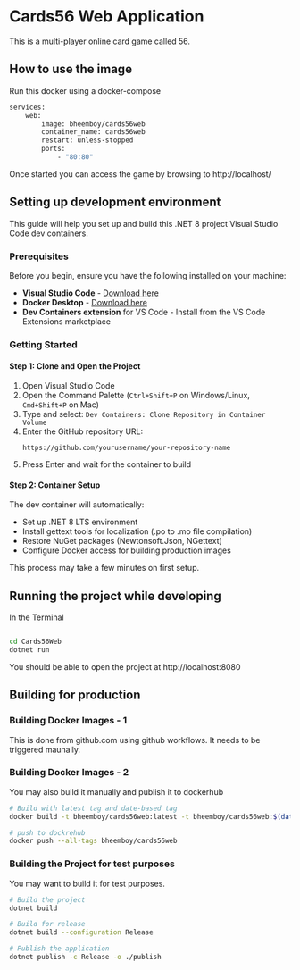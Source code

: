 # Cards56 Web Application
This is a multi-player online card game called 56.

## How to use the image

Run this docker using a docker-compose 

```bash
services:
    web:
        image: bheemboy/cards56web
        container_name: cards56web
        restart: unless-stopped
        ports:
            - "80:80"
```

Once started you can access the game by browsing to http://localhost/

## Setting up development environment

This guide will help you set up and build this .NET 8 project Visual Studio Code dev containers.

### Prerequisites
Before you begin, ensure you have the following installed on your machine:

- **Visual Studio Code** - [Download here](https://code.visualstudio.com/)
- **Docker Desktop** - [Download here](https://www.docker.com/products/docker-desktop/)
- **Dev Containers extension** for VS Code - Install from the VS Code Extensions marketplace

### Getting Started

#### Step 1: Clone and Open the Project

1. Open Visual Studio Code
2. Open the Command Palette (`Ctrl+Shift+P` on Windows/Linux, `Cmd+Shift+P` on Mac)
3. Type and select: `Dev Containers: Clone Repository in Container Volume`
4. Enter the GitHub repository URL:
   ```
   https://github.com/yourusername/your-repository-name
   ```
5. Press Enter and wait for the container to build

#### Step 2: Container Setup

The dev container will automatically:
- Set up .NET 8 LTS environment
- Install gettext tools for localization (.po to .mo file compilation)
- Restore NuGet packages (Newtonsoft.Json, NGettext)
- Configure Docker access for building production images

This process may take a few minutes on first setup.

## Running the project while developing

In the Terminal 

```bash

cd Cards56Web
dotnet run

```

You should be able to open the project at http://localhost:8080

## Building for production

### Building Docker Images - 1
This is done from github.com using github workflows. It needs to be triggered maunally. 

### Building Docker Images - 2
You may also build it manually and publish it to dockerhub

```bash
# Build with latest tag and date-based tag
docker build -t bheemboy/cards56web:latest -t bheemboy/cards56web:$(date +"%Y.%m.%d") .

# push to dockrehub
docker push --all-tags bheemboy/cards56web
```

### Building the Project for test purposes
You may want to build it for test purposes.

```bash
# Build the project
dotnet build

# Build for release
dotnet build --configuration Release

# Publish the application
dotnet publish -c Release -o ./publish
```

